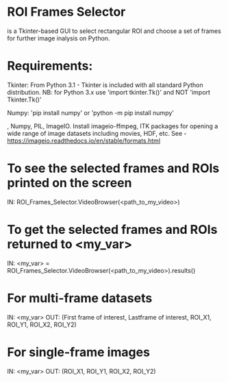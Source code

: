 # ROI Frames Selector
is a Tkinter-based GUI to select rectangular ROI and choose a set of frames for further image inalysis on Python. 

# Requirements:
Tkinter:
  From Python 3.1 - Tkinter is included with all standard Python distribution.
  NB: for Python 3.x use 'import tkinter.Tk()' and NOT 'import Tkinter.Tk()'

Numpy:
'pip install numpy' or 'python -m pip install numpy'


, Numpy, PIL, ImageIO. Install imageio-ffmpeg, ITK packages for opening a wide range of image datasets including movies, HDF, etc. See - https://imageio.readthedocs.io/en/stable/formats.html

# To see the selected frames and ROIs printed on the screen
IN: ROI_Frames_Selector.VideoBrowser(<path_to_my_video>)

# To get the selected frames and ROIs returned to <my_var>
IN: <my_var> = ROI_Frames_Selector.VideoBrowser(<path_to_my_video>).results()

# For multi-frame datasets
IN: <my_var>
OUT: (First frame of interest, Lastframe of interest, ROI_X1, ROI_Y1, ROI_X2, ROI_Y2)

# For single-frame images
IN: <my_var>
OUT: (ROI_X1, ROI_Y1, ROI_X2, ROI_Y2)
